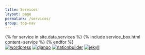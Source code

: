 ```yaml
---
title: Services
layout: page
permalink: /services/
group: top-nav
---
```


<div id="main-container">
  <div class="pond">
    {% for service in site.data.services %}
      {% include service_box.html content=service %}
    {% endfor %}
  </div>

  <div class="logos clickable">
    <a class="clickable" href="{{ site.baseurl }}/portfolio/?platform=WORDPRESS"><img class="clickable logo" src="{{ site.baseurl }}/images/wordpress-logo.png"
         alt="wordpress" /></a>
    <a class="clickable" href="{{ site.baseurl }}/portfolio/?platform=APPLICATIONS"><img class="clickable logo" src="{{ site.baseurl }}/images/django-logo.svg"
         alt="django" /></a>
    <a class="clickable" href="{{ site.baseurl }}/portfolio/?platform=NATIONBUILDER"><img class="clickable logo" src="{{ site.baseurl }}/images/nationbuilder-logo.jpg"
         alt="nationbuilder" /></a>
    <a class="clickable" href="{{ site.baseurl }}/portfolio/?platform=JEKYLL"><img class="clickable logo" src="{{ site.baseurl }}/images/jekyll-logo.png"
         alt="jekyll" /></a>
  </div>
</div>

<script>
$(document).ready(function() {
    $('#main-container').fadeIn();
});

$(window).scroll(function() {
  if (location.origin + '{{site.baseurl}}/services/' == location.href) {
    function removeActiveClass() {
      $(links).removeClass('active');
    }
    function requestContent(url) {
      $("#main").load(url);
    }
    function addActiveClass(elem) {
      removeActiveClass();
      console.log(elem);
      var element = document.querySelector("#" + elem);
      element.classList.add('active');
    }
    if ($(window).scrollTop() + $(window).height() == $(document).height()) {
      addActiveClass("portfolio");
      history.pushState("portfolio", null, "{{site.baseurl}}/portfolio/");
      requestContent("{{site.baseurl}}/page-content/portfolio/index.html");
      document.title = "Big River Web Design | portfolio";
      removeClassFixed();
    } else if ($(window).scrollTop() == 0) {
      addActiveClass("about");
      history.pushState("about", null, "{{site.baseurl}}/about/");
      requestContent("{{site.baseurl}}/page-content/about/index.html");
      document.title = "Big River Web Design | about";
      $('html,body').scrollTop(50);
      console.log($(window).scrollTop());
    }
  }
})

</script>
